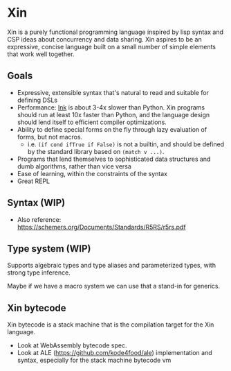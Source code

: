 # Xin

Xin is a purely functional programming language inspired by lisp syntax and CSP ideas about concurrency and data sharing. Xin aspires to be an expressive, concise language built on a small number of simple elements that work well together.

## Goals

- Expressive, extensible syntax that's natural to read and suitable for defining DSLs
- Performance: [Ink](https://github.com/thesephist/ink) is about 3-4x slower than Python. Xin programs should run at least 10x faster than Python, and the language design should lend itself to efficient compiler optimizations.
- Ability to define special forms on the fly through lazy evaluation of forms, but not macros.
    - i.e. `(if cond ifTrue if False)` is not a builtin, and should be defined by the standard library based on `(match v ...)`.
- Programs that lend themselves to sophisticated data structures and dumb algorithms, rather than vice versa
- Ease of learning, within the constraints of the syntax
- Great REPL

## Syntax (WIP)

- Also reference: https://schemers.org/Documents/Standards/R5RS/r5rs.pdf

## Type system (WIP)

Supports algebraic types and type aliases and parameterized types, with strong type inference.

Maybe if we have a macro system we can use that a stand-in for generics.

## Xin bytecode

Xin bytecode is a stack machine that is the compilation target for the Xin language.

- Look at WebAssembly bytecode spec.
- Look at ALE (https://github.com/kode4food/ale) implementation and syntax, especially for the stack machine bytecode vm
